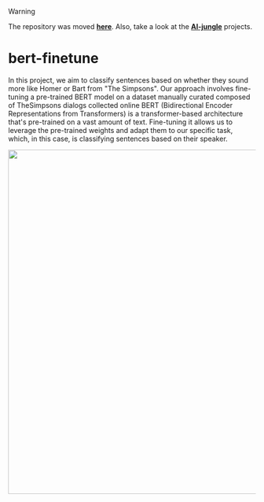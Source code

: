   > [!WARNING]  
> The repository was moved [**here**](https://github.com/xfold/the-ai-jungle/tree/gh-pages/bert_finetune/). Also, take a look at the [**AI-jungle**](https://xfold.github.io/the-ai-jungle/) projects.

# bert-finetune
In this project, we aim to classify sentences based on whether they sound more like Homer or Bart from "The Simpsons". Our approach involves fine-tuning a pre-trained BERT model on a dataset manually curated composed of TheSimpsons dialogs collected online
BERT (Bidirectional Encoder Representations from Transformers) is a transformer-based architecture that's pre-trained on a vast amount of text. Fine-tuning it allows us to leverage the pre-trained weights and adapt them to our specific task, which, in this case, is classifying sentences based on their speaker.




<img src="https://github.com/xfold/the-ai-jungle/tree/gh-pages/bert_finetune/img/bert_class.gif" width="700"/>
